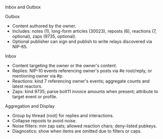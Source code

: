 Inbox and Outbox

Outbox
- Content authored by the owner.
- Includes: notes (1), long-form articles (30023), reposts (6), reactions (7, optional), zaps (9735, optional).
- Optional publisher can sign and publish to write relays discovered via NIP-65.

Inbox
- Content targeting the owner or the owner's content.
- Replies: NIP-10 events referencing owner's posts via #e root/reply, or mentioning owner via #p.
- Reactions: kind 7 referencing owner's events; aggregate counts and latest reactors.
- Zaps: kind 9735; parse bolt11 invoice amounts when present; attribute to target event or profile.

Aggregation and Display
- Group by thread (root) for replies and interactions.
- Collapse reposts to avoid noise.
- Noise filters: min zap sats; allowed reaction chars; deny-listed pubkeys.
- Diagnostics: show when items are omitted due to filters or caps.
